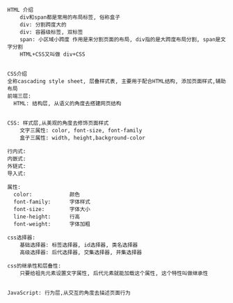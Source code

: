 	HTML 介绍
    	div和span都是常用的布局标签, 俗称盒子
    	div: 分割跨度大的
    	div: 容器级标签, 双标签
    	span: 小区域小跨度 作用是来分割页面的布局, div指的是大跨度布局分割, span是文字分割
    	HTML+CSS又叫做 div+CSS
	
	
	CSS介绍
	全称cascading style sheet, 层叠样式表, 主要用于配合HTML结构, 添加页面样式,辅助布局
	前端三层:
	  HTML: 结构层, 从语义的角度去搭建网页结构


	CSS: 样式层,从美观的角度去修饰页面样式
		文字三属性: color, font-size, font-family
		盒子三属性: width, height,background-color
	
	行内式:
	内嵌式:
	外链式:
	导入式:
	
	属性:
	  color:			颜色
	  font-family:		字体样式
	  font-size:		字体大小
	  line-height:		行高
	  font-weight:		字体加粗
	
	css选择器:
		基础选择器: 标签选择器, id选择器, 类名选择器
		高级选择器: 后代选择器, 交集选择器, 并集选择器
	
	css的继承性和层叠性:
		只要给祖先元素设置文字属性, 后代元素就能加载这个属性, 这个特性叫做继承性
		
		
	JavaScript: 行为层,从交互的角度去描述页面行为